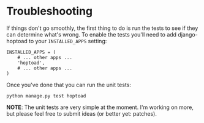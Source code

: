 Troubleshooting
===============

If things don't go smoothly, the first thing to do is run the tests to see if they can determine what's wrong.  To enable the tests you'll need to add django-hoptoad to your `INSTALLED_APPS` setting:

    INSTALLED_APPS = (
        # ... other apps ...
        'hoptoad',
        # ... other apps ...
    )

Once you've done that you can run the unit tests:

    python manage.py test hoptoad

**NOTE**: The unit tests are very simple at the moment.  I'm working on more, but please feel free to submit ideas (or better yet: patches).
